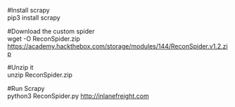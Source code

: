 #Install scrapy <br />
pip3 install scrapy

#Download the custom spider <br />
wget -O ReconSpider.zip https://academy.hackthebox.com/storage/modules/144/ReconSpider.v1.2.zip

#Unzip it <br />
unzip ReconSpider.zip

#Run Scrapy <br />
python3 ReconSpider.py <http://inlanefreight.com>
